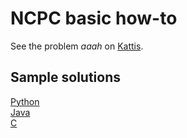# NCPC basic how-to
See the problem _aaah_ on [Kattis](https://open.kattis.com/problems/aaah).

## Sample solutions
[Python](aaah.py)  
[Java](aaah.java)  
[C](aaah.c)